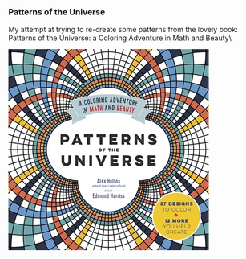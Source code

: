 ### Patterns of the Universe
My attempt at trying to re-create some patterns from the lovely book: Patterns of the Universe: a Coloring Adventure in Math and Beauty\

![image](cover.jpeg)